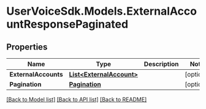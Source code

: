 # UserVoiceSdk.Models.ExternalAccountResponsePaginated
## Properties

Name | Type | Description | Notes
------------ | ------------- | ------------- | -------------
**ExternalAccounts** | [**List&lt;ExternalAccount&gt;**](ExternalAccount.md) |  | [optional] 
**Pagination** | [**Pagination**](Pagination.md) |  | [optional] 

[[Back to Model list]](../README.md#documentation-for-models) [[Back to API list]](../README.md#documentation-for-api-endpoints) [[Back to README]](../README.md)

